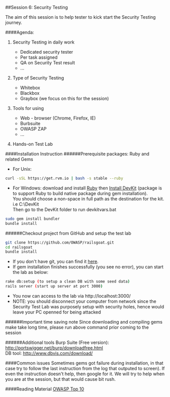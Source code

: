 ##Session 6: Security Testing

The aim of this session is to help tester to kick start the Security Testing journey.

####Agenda:
1. Security Testing in daily work
	- Dedicated security tester
	- Per task assigned
	- QA on Security Test result
	- ...
	
2. Type of Security Testing
	- Whitebox
	- Blackbox
	- Graybox (we focus on this for the session)
	
3. Tools for using
	- Web - browser (Chrome, Firefox, IE)
	- Burbsuite
	- OWASP ZAP
	- ...
	
4. Hands-on Test Lab

####Installation Instruction
######Prerequisite packages:
Ruby and related Gems
- For Unix:
```sh
curl -sSL https://get.rvm.io | bash -s stable --ruby
```
- For Windows: download and install <a href="http://rubyinstaller.org/downloads/" target="_blank">Ruby</a> then <a href="http://rubyinstaller.org/downloads" targe="_blank">Install DevKit</a> (package is to support Ruby to build native package during gem installation).<br>
You should choose a non-space in full path as the destination for the kit. i.e C:\DevKit<br>
Then go to the DevKit folder to run devkitvars.bat
```sh
sudo gem install bundler
bundle install
```

######Checkout project from GitHub and setup the test lab

```sh
git clone https://github.com/OWASP/railsgoat.git
cd railsgoat
bundle install
```
- If you don't have git, you can find it <a href="http://git-scm.com/downloads" target="_blank">here</a>.
- If gem installation finishes successfully (you see no error), you can start the lab as below:
```sh
rake db:setup (to setup a clean DB with some seed data) 
rails server (start up server at port 3000)
```
- You now can access to the lab via http://localhost:3000/
- NOTE: you should disconnect your computer from network since the Security Test Lab was purposely setup with security holes, hence would leave your PC openned for being attacked

######Important time saving note
Since downloading and compiling gems make take long time, please run above command prior coming to the session

######Additional tools
Burp Suite (Free version): http://portswigger.net/burp/downloadfree.html<br>
DB tool: http://www.dbvis.com/download/

####Common issues
Sometimes gems got failure during installation, in that case try to follow the last instruction from the log that outputed to screen). If even the instruction doesn't help, then google for it. We will try to help when you are at the session, but that would cause bit rush.

####Reading Material
<a href="https://www.owasp.org/index.php/Top_10_2013-Top_10" target="_blank">OWASP Top 10</a>

